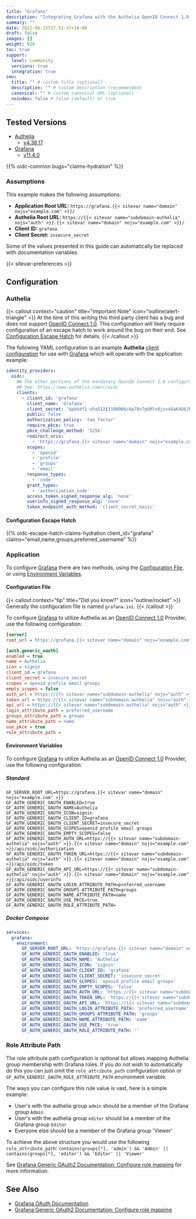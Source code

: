 ```yaml
---
title: "Grafana"
description: "Integrating Grafana with the Authelia OpenID Connect 1.0 Provider."
summary: ""
date: 2022-06-15T17:51:47+10:00
draft: false
images: []
weight: 620
toc: true
support:
  level: community
  versions: true
  integration: true
seo:
  title: "" # custom title (optional)
  description: "" # custom description (recommended)
  canonical: "" # custom canonical URL (optional)
  noindex: false # false (default) or true
---
```


## Tested Versions

- [Authelia]
  - [v4.38.17](https://github.com/authelia/authelia/releases/tag/v4.38.17)
- [Grafana]
  - [v11.4.0](https://github.com/grafana/grafana/releases/tag/v11.4.0)

{{% oidc-common bugs="claims-hydration" %}}

### Assumptions

This example makes the following assumptions:

- __Application Root URL:__ `https://grafana.{{< sitevar name="domain" nojs="example.com" >}}/`
- __Authelia Root URL:__ `https://{{< sitevar name="subdomain-authelia" nojs="auth" >}}.{{< sitevar name="domain" nojs="example.com" >}}/`
- __Client ID:__ `grafana`
- __Client Secret:__ `insecure_secret`

Some of the values presented in this guide can automatically be replaced with documentation variables.

{{< sitevar-preferences >}}

## Configuration

### Authelia

{{< callout context="caution" title="Important Note" icon="outline/alert-triangle" >}}
At the time of this writing this third party client has a bug and does not support [OpenID Connect 1.0](https://openid.net/specs/openid-connect-core-1_0.html). This
configuration will likely require configuration of an escape hatch to work around the bug on their end. See
[Configuration Escape Hatch](#configuration-escape-hatch) for details.
{{< /callout >}}

The following YAML configuration is an example __Authelia__ [client configuration] for use with [Grafana] which will
operate with the application example:

```yaml {title="configuration.yml"}
identity_providers:
  oidc:
    ## The other portions of the mandatory OpenID Connect 1.0 configuration go here.
    ## See: https://www.authelia.com/c/oidc
    clients:
      - client_id: 'grafana'
        client_name: 'Grafana'
        client_secret: '$pbkdf2-sha512$310000$c8p78n7pUMln0jzvd4aK4Q$JNRBzwAo0ek5qKn50cFzzvE9RXV88h1wJn5KGiHrD0YKtZaR/nCb2CJPOsKaPK0hjf.9yHxzQGZziziccp6Yng'  # The digest of 'insecure_secret'.
        public: false
        authorization_policy: 'two_factor'
        require_pkce: true
        pkce_challenge_method: 'S256'
        redirect_uris:
          - 'https://grafana.{{< sitevar name="domain" nojs="example.com" >}}/login/generic_oauth'
        scopes:
          - 'openid'
          - 'profile'
          - 'groups'
          - 'email'
        response_types:
          - 'code'
        grant_types:
          - 'authorization_code'
        access_token_signed_response_alg: 'none'
        userinfo_signed_response_alg: 'none'
        token_endpoint_auth_method: 'client_secret_basic'
```

#### Configuration Escape Hatch

{{% oidc-escape-hatch-claims-hydration client_id="grafana" claims="email,name,groups,preferred_username" %}}

### Application

To configure [Grafana] there are two methods, using the [Configuration File](#configuration-file), or using
[Environment Variables](#environment-variables).

#### Configuration File

{{< callout context="tip" title="Did you know?" icon="outline/rocket" >}}
Generally the configuration file is named `grafana.ini`.
{{< /callout >}}

To configure [Grafana] to utilize Authelia as an [OpenID Connect 1.0] Provider, use the following configuration:

```ini {title="grafana.ini"}
[server]
root_url = https://grafana.{{< sitevar name="domain" nojs="example.com" >}}

[auth.generic_oauth]
enabled = true
name = Authelia
icon = signin
client_id = grafana
client_secret = insecure_secret
scopes = openid profile email groups
empty_scopes = false
auth_url = https://{{< sitevar name="subdomain-authelia" nojs="auth" >}}.{{< sitevar name="domain" nojs="example.com" >}}/api/oidc/authorization
token_url = https://{{< sitevar name="subdomain-authelia" nojs="auth" >}}.{{< sitevar name="domain" nojs="example.com" >}}/api/oidc/token
api_url = https://{{< sitevar name="subdomain-authelia" nojs="auth" >}}.{{< sitevar name="domain" nojs="example.com" >}}/api/oidc/userinfo
login_attribute_path = preferred_username
groups_attribute_path = groups
name_attribute_path = name
use_pkce = true
role_attribute_path =
```

#### Environment Variables

To configure [Grafana] to utilize Authelia as an [OpenID Connect 1.0] Provider, use the following configuration:

##### Standard

```shell {title=".env"}
GF_SERVER_ROOT_URL=https://grafana.{{< sitevar name="domain" nojs="example.com" >}}
GF_AUTH_GENERIC_OAUTH_ENABLED=true
GF_AUTH_GENERIC_OAUTH_NAME=Authelia
GF_AUTH_GENERIC_OAUTH_ICON=signin
GF_AUTH_GENERIC_OAUTH_CLIENT_ID=grafana
GF_AUTH_GENERIC_OAUTH_CLIENT_SECRET=insecure_secret
GF_AUTH_GENERIC_OAUTH_SCOPES=openid profile email groups
GF_AUTH_GENERIC_OAUTH_EMPTY_SCOPES=false
GF_AUTH_GENERIC_OAUTH_AUTH_URL=https://{{< sitevar name="subdomain-authelia" nojs="auth" >}}.{{< sitevar name="domain" nojs="example.com" >}}/api/oidc/authorization
GF_AUTH_GENERIC_OAUTH_TOKEN_URL=https://{{< sitevar name="subdomain-authelia" nojs="auth" >}}.{{< sitevar name="domain" nojs="example.com" >}}/api/oidc/token
GF_AUTH_GENERIC_OAUTH_API_URL=https://{{< sitevar name="subdomain-authelia" nojs="auth" >}}.{{< sitevar name="domain" nojs="example.com" >}}/api/oidc/userinfo
GF_AUTH_GENERIC_OAUTH_LOGIN_ATTRIBUTE_PATH=preferred_username
GF_AUTH_GENERIC_OAUTH_GROUPS_ATTRIBUTE_PATH=groups
GF_AUTH_GENERIC_OAUTH_NAME_ATTRIBUTE_PATH=name
GF_AUTH_GENERIC_OAUTH_USE_PKCE=true
GF_AUTH_GENERIC_OAUTH_ROLE_ATTRIBUTE_PATH=
```

##### Docker Compose

```yaml {title="compose.yml"}
services:
  grafana:
    environment:
      GF_SERVER_ROOT_URL: 'https://grafana.{{< sitevar name="domain" nojs="example.com" >}}'
      GF_AUTH_GENERIC_OAUTH_ENABLED: 'true'
      GF_AUTH_GENERIC_OAUTH_NAME: 'Authelia'
      GF_AUTH_GENERIC_OAUTH_ICON: 'signin'
      GF_AUTH_GENERIC_OAUTH_CLIENT_ID: 'grafana'
      GF_AUTH_GENERIC_OAUTH_CLIENT_SECRET: 'insecure_secret'
      GF_AUTH_GENERIC_OAUTH_SCOPES: 'openid profile email groups'
      GF_AUTH_GENERIC_OAUTH_EMPTY_SCOPES: 'false'
      GF_AUTH_GENERIC_OAUTH_AUTH_URL: 'https://{{< sitevar name="subdomain-authelia" nojs="auth" >}}.{{< sitevar name="domain" nojs="example.com" >}}/api/oidc/authorization'
      GF_AUTH_GENERIC_OAUTH_TOKEN_URL: 'https://{{< sitevar name="subdomain-authelia" nojs="auth" >}}.{{< sitevar name="domain" nojs="example.com" >}}/api/oidc/token'
      GF_AUTH_GENERIC_OAUTH_API_URL: 'https://{{< sitevar name="subdomain-authelia" nojs="auth" >}}.{{< sitevar name="domain" nojs="example.com" >}}/api/oidc/userinfo'
      GF_AUTH_GENERIC_OAUTH_LOGIN_ATTRIBUTE_PATH: 'preferred_username'
      GF_AUTH_GENERIC_OAUTH_GROUPS_ATTRIBUTE_PATH: 'groups'
      GF_AUTH_GENERIC_OAUTH_NAME_ATTRIBUTE_PATH: 'name'
      GF_AUTH_GENERIC_OAUTH_USE_PKCE: 'true'
      GF_AUTH_GENERIC_OAUTH_ROLE_ATTRIBUTE_PATH: ''
```

### Role Attribute Path

The role attribute path configuration is optional but allows mapping Authelia group membership with Grafana roles. If
you do not wish to automatically do this you can just omit the `role_attribute_path` configuration option or
`GF_AUTH_GENERIC_OAUTH_ROLE_ATTRIBUTE_PATH` environment variable.

The ways you can configure this rule value is vast, here is a simple example:
- User's with the authelia group `admin` should be a member of the Grafana group `Admin`
- User's with the authelia group `editor` should be a member of the Grafana group `Editor`
- Everyone else should be a member of the Grafana group 'Viewer'

To achieve the above structure you would use the following `role_attribute_path`:
`contains(groups[*], 'admin') && 'Admin' || contains(groups[*], 'editor') && 'Editor' || 'Viewer'`

See [Grafana Generic OAuth2 Documentation: Configure role mapping] for more information.

## See Also

- [Grafana OAuth Documentation](https://grafana.com/docs/grafana/latest/auth/generic-oauth/)
- [Grafana Generic OAuth2 Documentation: Configure role mapping]

[Authelia]: https://www.authelia.com
[Grafana]: https://grafana.com/
[OpenID Connect 1.0]: ../../openid-connect/introduction.md
[Grafana Generic OAuth2 Documentation: Configure role mapping]: https://grafana.com/docs/grafana/latest/setup-grafana/configure-security/configure-authentication/generic-oauth/#configure-role-mapping
[client configuration]: ../../../configuration/identity-providers/openid-connect/clients.md
